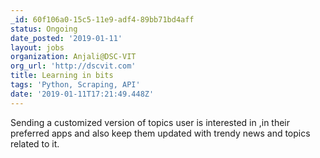 ```yaml
---
_id: 60f106a0-15c5-11e9-adf4-89bb71bd4aff
status: Ongoing
date_posted: '2019-01-11'
layout: jobs
organization: Anjali@DSC-VIT
org_url: 'http://dscvit.com'
title: Learning in bits
tags: 'Python, Scraping, API'
date: '2019-01-11T17:21:49.448Z'
---
```

Sending a customized version of topics user is interested in ,in their preferred apps and also keep them updated with trendy news and topics related to it.
